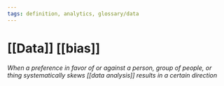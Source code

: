 ```yaml
---
tags: definition, analytics, glossary/data
---
```

#  [[Data]] [[bias]]
*When a preference in favor of or against a person, group of people, or thing systematically skews [[data analysis]] results in a certain direction*